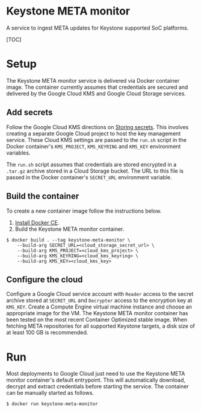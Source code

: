 # Keystone META monitor

A service to ingest META updates for Keystone supported SoC platforms.

[TOC]

# Setup

The Keystone META monitor service is delivered via Docker container image. The
container currently assumes that credentials are secured and delivered by the
Google Cloud KMS and Google Cloud Storage services.

## Add secrets

Follow the Google Cloud KMS directions on [Storing
secrets](https://cloud.google.com/kms/docs/store-secrets). This involves
creating a separate Google Cloud project to host the key management service.
These Cloud KMS settings are passed to the `run.sh` script in the Docker
container's `KMS_PROJECT`, `KMS_KEYRING` and `KMS_KEY` environment variables.

The `run.sh` script assumes that credentials are stored encrypted in a `.tar.gz`
archive stored in a Cloud Storage bucket. The URL to this file is passed in the
Docker container's `SECRET_URL` environment variable.

## Build the container

To create a new container image follow the instructions below.

1. [Install Docker CE](https://www.docker.com/products/docker-engine).
2. Build the Keystone META monitor container.
  ```shell
  $ docker build . --tag keystone-meta-monitor \
      --build-arg SECRET_URL=<cloud_storage_secret_url> \
      --build-arg KMS_PROJECT=<cloud_kms_project> \
      --build-arg KMS_KEYRING=<cloud_kms_keyring> \
      --build-arg KMS_KEY=<cloud_kms_key>
```

## Configure the cloud

Configure a Google Cloud service account with `Reader` access to the secret
archive stored at `SECRET_URL` and `Decrypter` access to the encryption key at
`KMS_KEY`. Create a Compute Engine virtual machine instance and choose an
appropriate image for the VM. The Keystone META monitor container has been
tested on the most recent Container Optimized stable image. When fetching META
repositories for all supported Keystone targets, a disk size of at least 100 GB
is recommended.

# Run

Most deployments to Google Cloud just need to use the Keystone META monitor
container's default entrypoint. This will automatically download, decrypt and
extract credentials before starting the service. The container can be manually
started as follows.

```shell
$ docker run keystone-meta-monitor
```
